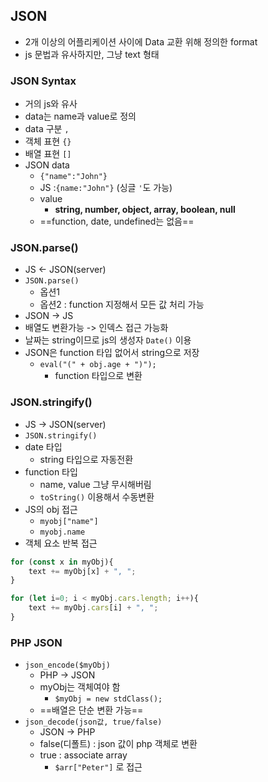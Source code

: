 ## JSON
- 2개 이상의 어플리케이션 사이에 Data 교환 위해 정의한 format
- js 문법과 유사하지만, 그냥 text 형태

### JSON Syntax
- 거의 js와 유사
- data는 name과 value로 정의
- data 구분 `,`
- 객체 표현 `{}`
- 배열 표현 `[]`
- JSON data
	- `{"name":"John"}`
	- JS :`{name:"John"}` (싱글 `'`도 가능)
  - value
	  - **string, number, object, array, boolean, null**
  - ==function, date, undefined는 없음==
### JSON.parse()
- JS <- JSON(server)
- `JSON.parse()`
	- 옵션1
	- 옵션2 : function 지정해서 모든 값 처리 가능
- JSON -> JS
- 배열도 변환가능 -> 인덱스 접근 가능화
- 날짜는 string이므로 js의 생성자 `Date()` 이용
- JSON은 function 타입 없어서 string으로 저장
	- `eval("(" + obj.age + ")");`
		- function 타입으로 변환

### JSON.stringify()
- JS -> JSON(server)
- `JSON.stringify()`
- date 타입
	- string 타입으로 자동전환
- function 타입
	- name, value 그냥 무시해버림
	- `toString()` 이용해서 수동변환
- JS의 obj 접근
	- `myobj["name"]`
	- `myobj.name`
- 객체 요소 반복 접근
```javascript
for (const x in myObj){
	text += myObj[x] + ", ";
}

for (let i=0; i < myObj.cars.length; i++){
	text += myObj.cars[i] + ", ";
}
```

### PHP JSON
- `json_encode($myObj)`
	- PHP -> JSON
	- myObj는 객체여야 함
		- `$myObj = new stdClass();`
	- ==배열은 단순 변환 가능==
- `json_decode(json값, true/false)`
	- JSON -> PHP
	- false(디폴트) : json 값이 php 객체로 변환
	- true : associate array
		- `$arr["Peter"]` 로 접근